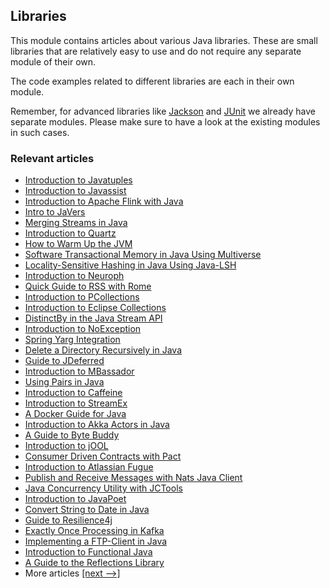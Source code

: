 ## Libraries

This module contains articles about various Java libraries. 
These are small libraries that are relatively easy to use and do not require any separate module of their own.

The code examples related to different libraries are each in their own module.

Remember, for advanced libraries like [Jackson](/jackson) and [JUnit](/testing-modules) we already have separate modules. Please make sure to have a look at the existing modules in such cases.

### Relevant articles

- [Introduction to Javatuples](http://www.baeldung.com/java-tuples)
- [Introduction to Javassist](http://www.baeldung.com/javassist)
- [Introduction to Apache Flink with Java](http://www.baeldung.com/apache-flink)
- [Intro to JaVers](http://www.baeldung.com/javers)
- [Merging Streams in Java](http://www.baeldung.com/java-merge-streams)
- [Introduction to Quartz](http://www.baeldung.com/quartz)
- [How to Warm Up the JVM](http://www.baeldung.com/java-jvm-warmup)
- [Software Transactional Memory in Java Using Multiverse](http://www.baeldung.com/java-multiverse-stm)
- [Locality-Sensitive Hashing in Java Using Java-LSH](http://www.baeldung.com/locality-sensitive-hashing)
- [Introduction to Neuroph](http://www.baeldung.com/neuroph)
- [Quick Guide to RSS with Rome](http://www.baeldung.com/rome-rss)
- [Introduction to PCollections](http://www.baeldung.com/java-pcollections)
- [Introduction to Eclipse Collections](http://www.baeldung.com/eclipse-collections)
- [DistinctBy in the Java Stream API](http://www.baeldung.com/java-streams-distinct-by)
- [Introduction to NoException](http://www.baeldung.com/no-exception)
- [Spring Yarg Integration](http://www.baeldung.com/spring-yarg)
- [Delete a Directory Recursively in Java](http://www.baeldung.com/java-delete-directory)
- [Guide to JDeferred](http://www.baeldung.com/jdeferred)
- [Introduction to MBassador](http://www.baeldung.com/mbassador)
- [Using Pairs in Java](http://www.baeldung.com/java-pairs)
- [Introduction to Caffeine](http://www.baeldung.com/java-caching-caffeine)
- [Introduction to StreamEx](http://www.baeldung.com/streamex)
- [A Docker Guide for Java](http://www.baeldung.com/docker-java-api)
- [Introduction to Akka Actors in Java](http://www.baeldung.com/akka-actors-java)
- [A Guide to Byte Buddy](http://www.baeldung.com/byte-buddy)
- [Introduction to jOOL](http://www.baeldung.com/jool)
- [Consumer Driven Contracts with Pact](http://www.baeldung.com/pact-junit-consumer-driven-contracts)
- [Introduction to Atlassian Fugue](http://www.baeldung.com/java-fugue)
- [Publish and Receive Messages with Nats Java Client](http://www.baeldung.com/nats-java-client)
- [Java Concurrency Utility with JCTools](http://www.baeldung.com/java-concurrency-jc-tools)
- [Introduction to JavaPoet](http://www.baeldung.com/java-poet)
- [Convert String to Date in Java](http://www.baeldung.com/java-string-to-date)
- [Guide to Resilience4j](http://www.baeldung.com/resilience4j)
- [Exactly Once Processing in Kafka](https://www.baeldung.com/kafka-exactly-once)
- [Implementing a FTP-Client in Java](http://www.baeldung.com/java-ftp-client)
- [Introduction to Functional Java](https://www.baeldung.com/java-functional-library)
- [A Guide to the Reflections Library](https://www.baeldung.com/reflections-library)
- More articles [[next -->]](/libraries-2)
